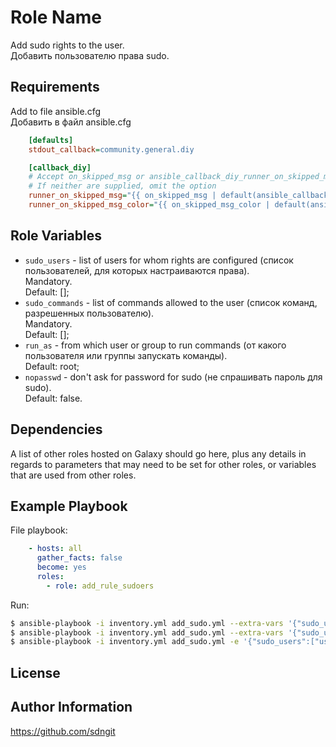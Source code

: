 Role Name
=========

Add sudo rights to the user. \
Добавить пользователю права sudo.


Requirements
------------

Add to file ansible.cfg \
Добавить в файл ansible.cfg
```ini
    [defaults]
    stdout_callback=community.general.diy

    [callback_diy]
    # Accept on_skipped_msg or ansible_callback_diy_runner_on_skipped_msg as input vars
    # If neither are supplied, omit the option
    runner_on_skipped_msg="{{ on_skipped_msg | default(ansible_callback_diy_runner_on_skipped_msg) | default(omit) }}"
    runner_on_skipped_msg_color="{{ on_skipped_msg_color | default(ansible_callback_diy_runner_on_skipped_msg_color) | default('cyan') }}"
```

Role Variables
--------------

- `sudo_users` - list of users for whom rights are configured (список пользователей, для которых настраиваются права). \
  Mandatory. \
  Default: [];
- `sudo_commands` - list of commands allowed to the user (список команд, разрешенных пользователю). \
  Mandatory. \
  Default: [];
- `run_as` - from which user or group to run commands (от какого пользователя или группы запускать команды). \
  Default: root;
- `nopasswd` - don't ask for password for sudo (не спрашивать пароль для sudo). \
  Default: false.

Dependencies
------------

A list of other roles hosted on Galaxy should go here, plus any details in regards to parameters that may need to be set for other roles, or variables that are used from other roles.


Example Playbook
----------------

File playbook:
```yaml
    - hosts: all
      gather_facts: false
      become: yes
      roles:
        - role: add_rule_sudoers
```

Run:
```bash
$ ansible-playbook -i inventory.yml add_sudo.yml --extra-vars '{"sudo_users":["user1","user2"], "sudo_commands":["/usr/bin/cat","/usr/bin/ls"], "run_as":ALL, "nopasswd":true}'
$ ansible-playbook -i inventory.yml add_sudo.yml --extra-vars '{"sudo_users":["user1","user2"], "sudo_commands":["/usr/bin/cat","/usr/bin/ls"]}'
$ ansible-playbook -i inventory.yml add_sudo.yml -e '{"sudo_users":["user1","user2"], "sudo_commands":["/usr/bin/cat","/usr/bin/ls"]}' --connection=local --check
```

License
-------



Author Information
------------------

https://github.com/sdngit
